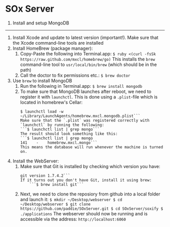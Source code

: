 SOx Server
=======================================

1. Install and setup MongoDB
----------------------------
1. Install Xcode and update to latest version (important!). Make sure that the Xcode command-line tools are installed
2. Install HomeBrew (package manager):
    1. Copy-Paste the following into Terminal.app:
            ```$ ruby <(curl -fsSk https://raw.github.com/mxcl/homebrew/go)```
        This installs the `brew` command-line tool to `usr/local/bin/brew` (which should be in the path)
    2. Call the doctor to fix permissions etc.:
            ```$ brew doctor```
3. Use `brew` to install MongoDB
    1. Run the following in Terminal.app:
        ```$ brew install mongodb```
    2. To make sure that MongoDB launches after reboot, we need to register it with `launchctl`. This is done using a `.plist`-file which is located in homebrew's Cellar:
        ```$ cp /usr/local/Cellar/mongodb/<version>-x86_64/homebrew.mxcl.mongodb.plist /Library/LaunchAgents
        $ launchctl load -w ~/Library/LaunchAgents/homebrew.mxcl.mongodb.plist```
        Make sure that the `.plist` was registered correctly with `launchctl` by running the following:
        ```$ launchctl list | grep mongo```
        The result should look something like this:
        ```$ launchctl list | grep mongo
        141    -    homebrew.mxcl.mongo```
        This means the database will run whenever the machine is turned on.
4. Install the WebServer:
    1. Make sure that Git is installed by checking which version you have:
        ```$ git --version
        git version 1.7.4.2```
        If it turns out you don't have Git, install it using brew:
            ```$ brew install git```
    2. Next, we need to clone the reposiory from github into a local folder and launch it:
            ```$ mkdir ~/Desktop/webserver
            $ cd ~/Desktop/webserver
            $ git clone https://github.com/paddie/SOxServer.git
            $ cd SOxServer/soxify
            $ ./applications```
        The webserver should now be running and is accessible via the address:
            ```http://localhost:6060```